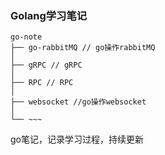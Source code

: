 ### Golang学习笔记
~~~
go-note
├── go-rabbitMQ // go操作rabbitMQ
│
├── gRPC // gRPC
│
├── RPC // RPC
│
├── websocket //go操作websocket
│
└── ~~~
~~~

go笔记，记录学习过程，持续更新